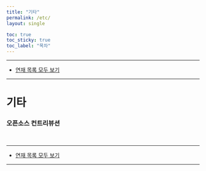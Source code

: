 ```yaml
---
title: "기타"
permalink: /etc/
layout: single

toc: true
toc_sticky: true
toc_label: "목차"
---
```


- - -

 - [연재 목록 모두 보기](/series)

- - -

# 기타

### 오픈소스 컨트리뷰션

<br>

- - -

 - [연재 목록 모두 보기](/series)

- - -